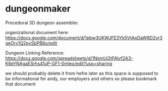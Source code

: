 # dungeonmaker
Procedural 3D dungeon assembler. 

organizational document here: https://docs.google.com/document/d/1pbw3UKWJFE3Yk5VtAxDaW8D2vr3geOry1Q2pySbPB6o/edit

Dungeon Linking Reference: https://docs.google.com/spreadsheets/d/1NsmUj2tFAlvf2A3-K6eYNAgaESrhs41uP-GF1-0mleo/edit?usp=sharing

we should probably delete it from hefre later as this space is supposed to be informational for andy, our employers and others so please bookmark that document 
